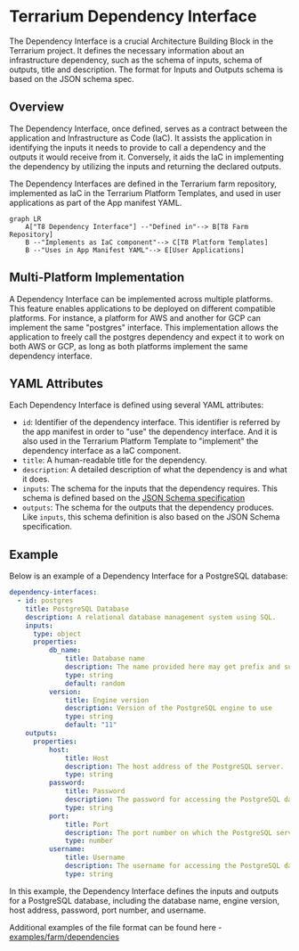 # Terrarium Dependency Interface

The Dependency Interface is a crucial Architecture Building Block in the Terrarium project. It defines the necessary information about an infrastructure dependency, such as the schema of inputs, schema of outputs, title and description. The format for Inputs and Outputs schema is based on the JSON schema spec.

## Overview

The Dependency Interface, once defined, serves as a contract between the application and Infrastructure as Code (IaC). It assists the application in identifying the inputs it needs to provide to call a dependency and the outputs it would receive from it. Conversely, it aids the IaC in implementing the dependency by utilizing the inputs and returning the declared outputs.

The Dependency Interfaces are defined in the Terrarium farm repository, implemented as IaC in the Terrarium Platform Templates, and used in user applications as part of the App manifest YAML.

```mermaid
graph LR
    A["T8 Dependency Interface"] --"Defined in"--> B[T8 Farm Repository]
    B --"Implements as IaC component"--> C[T8 Platform Templates]
    B --"Uses in App Manifest YAML"--> E[User Applications]
```

## Multi-Platform Implementation

A Dependency Interface can be implemented across multiple platforms. This feature enables applications to be deployed on different compatible platforms. For instance, a platform for AWS and another for GCP can implement the same "postgres" interface. This implementation allows the application to freely call the postgres dependency and expect it to work on both AWS or GCP, as long as both platforms implement the same dependency interface.

## YAML Attributes

Each Dependency Interface is defined using several YAML attributes:

- `id`: Identifier of the dependency interface. This identifier is referred by the app manifest in order to "use" the dependency interface. And it is also used in the Terrarium Platform Template to "implement" the dependency interface as a IaC component.
- `title`: A human-readable title for the dependency.
- `description`: A detailed description of what the dependency is and what it does.
- `inputs`: The schema for the inputs that the dependency requires. This schema is defined based on the [JSON Schema specification](https://json-schema.org/)
- `outputs`: The schema for the outputs that the dependency produces. Like `inputs`, this schema definition is also based on the JSON Schema specification.

## Example

Below is an example of a Dependency Interface for a PostgreSQL database:

```yaml
dependency-interfaces:
  - id: postgres
    title: PostgreSQL Database
    description: A relational database management system using SQL.
    inputs:
      type: object
      properties:
          db_name:
              title: Database name
              description: The name provided here may get prefix and suffix based
              type: string
              default: random
          version:
              title: Engine version
              description: Version of the PostgreSQL engine to use
              type: string
              default: "11"
    outputs:
      properties:
          host:
              title: Host
              description: The host address of the PostgreSQL server.
              type: string
          password:
              title: Password
              description: The password for accessing the PostgreSQL database.
              type: string
          port:
              title: Port
              description: The port number on which the PostgreSQL server is listening.
              type: number
          username:
              title: Username
              description: The username for accessing the PostgreSQL database.
              type: string
```

In this example, the Dependency Interface defines the inputs and outputs for a PostgreSQL database, including the database name, engine version, host address, password, port number, and username.

Additional examples of the file format can be found here - [examples/farm/dependencies](../../../../examples/farm/dependencies)
